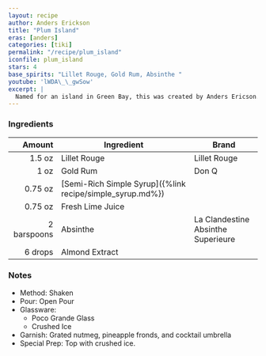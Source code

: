 ```yaml
---
layout: recipe
author: Anders Erickson
title: "Plum Island"
eras: [anders]
categories: [tiki]
permalink: "/recipe/plum_island"
iconfile: plum_island
stars: 4
base_spirits: "Lillet Rouge, Gold Rum, Absinthe "
youtube: 'lWDA\_\_gwSow'
excerpt: |
  Named for an island in Green Bay, this was created by Anders Ericson.
---
```


### Ingredients

|      Amount | Ingredient                                                | Brand                              |
| ----------: | --------------------------------------------------------- | ---------------------------------- |
|      1.5 oz | Lillet Rouge                                              | Lillet Rouge                       |
|        1 oz | Gold Rum                                                  | Don Q                              |
|     0.75 oz | [Semi-Rich Simple Syrup]({%link recipe/simple_syrup.md%}) |
|     0.75 oz | Fresh Lime Juice                                          |
| 2 barspoons | Absinthe                                                  | La Clandestine Absinthe Superieure |
|     6 drops | Almond Extract                                            |

### Notes

- Method: Shaken
- Pour: Open Pour
- Glassware:
  - Poco Grande Glass
  - Crushed Ice
- Garnish: Grated nutmeg, pineapple fronds, and cocktail umbrella
- Special Prep: Top with crushed ice.
